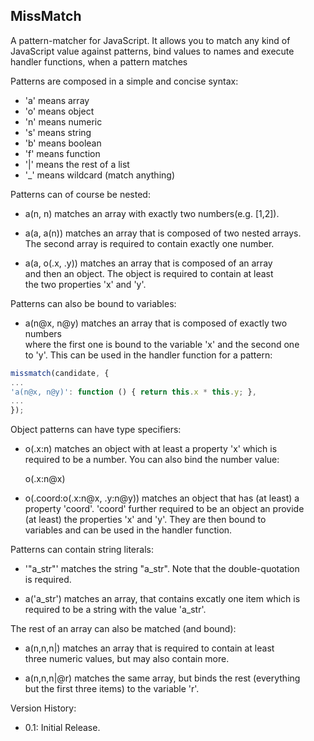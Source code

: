 MissMatch
---------

A pattern-matcher for JavaScript. It allows you to match any kind of
JavaScript value against patterns, bind values to names and execute
handler functions, when a pattern matches  

Patterns are composed in a simple and concise syntax:  

  - 'a' means array
  - 'o' means object
  - 'n' means numeric
  - 's' means string
  - 'b' means boolean
  - 'f' means function
  - '|' means the rest of a list
  - '_' means wildcard (match anything)


Patterns can of course be nested:  

  - a(n, n) matches an array with exactly two numbers(e.g. [1,2]).  
  
  - a(a, a(n)) matches an array that is composed of two nested arrays.  
    The second array is required to contain exactly one number.  
  
  - a(a, o(.x, .y)) matches an array that is composed of an array  
    and then an object. The object is required to contain at least  
    the two properties 'x' and 'y'.  


Patterns can also be bound to variables:  

  - a(n@x, n@y) matches an array that is composed of exactly two numbers  
    where the first one is bound to the variable 'x' and the second one  
    to 'y'. This can be used in the handler function for a pattern:  
```  js
missmatch(candidate, {   
...   
'a(n@x, n@y)': function () { return this.x * this.y; },  
...   
});  

```
    
Object patterns can have type specifiers:  

  - o(.x:n) matches an object with at least a property 'x' which is  
    required to be a number. You can also bind the number value:  
    
      o(.x:n@x)  
      
  - o(.coord:o(.x:n@x, .y:n@y)) matches an object that has (at least) a  
    property 'coord'. 'coord' further required to be an object an provide  
    (at least) the properties 'x' and 'y'. They are then bound to  
    variables and can be used in the handler function.  
    

Patterns can contain string literals:  

  - '"a_str"' matches the string "a_str". Note that the double-quotation  
    is required.  
    
  - a('a_str') matches an array, that contains excatly one item which is  
    required to be a string with the value 'a_str'.  
    
    
The rest of an array can also be matched (and bound):  

  - a(n,n,n|) matches an array that is required to contain at least  
    three numeric values, but may also contain more.  
    
  - a(n,n,n|@r) matches the same array, but binds the rest (everything  
    but the first three items) to the variable 'r'.  


Version History:  

  - 0.1: Initial Release.  
